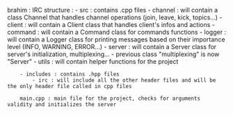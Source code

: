 brahim :
    IRC structure :
        - src : contains .cpp files
            - channel : will contain a class Channel that handles channel operations (join, leave, kick, topics...)
            - client : will contain a Client class that handles client's infos and actions
            - command : will contain a Command class for commands functions
            - logger : will contain a Logger class for printing messages based on their importance level (INFO, WARNING, ERROR...)
            - server : will contain a Server class for server's initialization, multiplexing...
                - previous class "multiplexing" is now "Server"
            - utils : will contain helper functions for the project

        - includes : contains .hpp files
            - irc : will include all the other header files and will be the only header file called in cpp files
        
        main.cpp : main file for the project, checks for arguments validity and initializes the server
